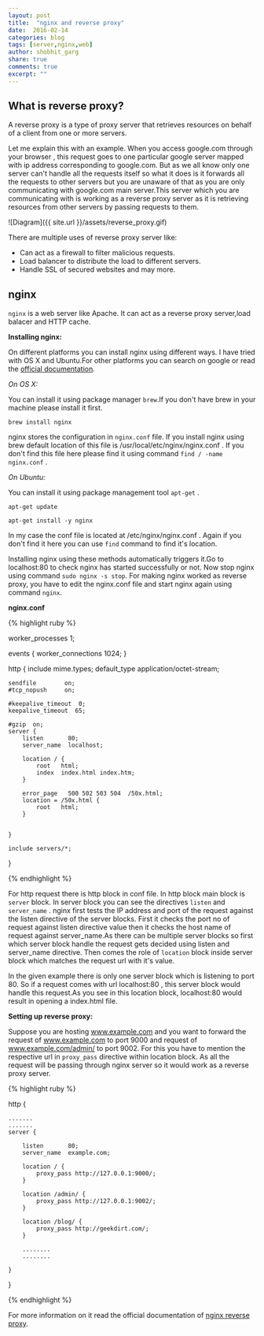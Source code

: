 ```yaml
---
layout: post
title:  "nginx and reverse proxy" 
date:  2016-02-14
categories: blog
tags: [server,nginx,web]
author: shobhit_garg
share: true
comments: true
excerpt: ""
---
```



## What is reverse proxy?

A reverse proxy is a type of proxy server that retrieves resources on behalf of a client from one or more servers.

Let me explain this with an example. When you access google.com through your browser , this request goes to one particular google server mapped with ip address corresponding to google.com. But as we all know only one server can't handle all the requests itself so what it does is it forwards all the requests to other servers but you are unaware of that as you are only communicating with google.com main server.This server which you are communicating with is working as a reverse proxy server as it is retrieving resources from other servers by passing requests to them.

![Diagram]({{ site.url }}/assets/reverse_proxy.gif)

 

 There are multiple uses of reverse proxy server like:

* Can act as a firewall to filter malicious requests.
* Load balancer to distribute the load to different servers.
* Handle SSL of secured websites and may more.


 ## nginx
 
 `nginx` is a web server like Apache. It can act as a reverse proxy server,load balacer and HTTP cache.

 __Installing nginx:__

 On different platforms you can install nginx using different ways. I have tried with OS X and Ubuntu.For other platforms you can search on google or read the [official documentation][nginx-install].

 *On OS X:*
   
  You can install it using package manager `brew`.If you don't have brew in your machine please install it first. 

 `brew install nginx`


 nginx stores the configuration in `nginx.conf` file. If you install nginx using brew default location of this file is /usr/local/etc/nginx/nginx.conf . If you don't find this file here please find it using command `find / -name nginx.conf` .

 *On Ubuntu:*	

 You can install it using package management tool `apt-get` .

 `apt-get update`
 
 `apt-get install -y nginx`
 
 In my case the conf file is located at /etc/nginx/nginx.conf . Again if you don't find it here you can use `find` command to find it's location.

 
 Installing nginx using these methods automatically triggers it.Go to localhost:80 to check nginx has started successfully or not. Now stop nginx using command `sudo nginx -s stop`. For making nginx worked as reverse proxy, you have to edit the nginx.conf file and start nginx again using command `nginx`. 


__nginx.conf__

{% highlight ruby %}

worker_processes  1;

events {
    worker_connections  1024;
}


http {
    include       mime.types;
    default_type  application/octet-stream;

    sendfile        on;
    #tcp_nopush     on;

    #keepalive_timeout  0;
    keepalive_timeout  65;

    #gzip  on;
    server {
        listen       80;
        server_name  localhost;

		location / {
			root   html;
			index  index.html index.htm;
		}

        error_page   500 502 503 504  /50x.html;
        location = /50x.html {
            root   html;
        }


    }

    include servers/*;

}

{% endhighlight %}

For http request there is http block in conf file. In http block main block is `server` block.
In server block you can see the directives `listen` and `server_name` . nginx first tests the IP address and port of the request against the listen directive of the server blocks. First it checks the port no of request against listen directive value then it checks the host name of request against server_name.As there can be multiple server blocks so first which server block handle the request gets decided using listen and server_name directive. Then comes the role of `location` block inside server block which matches the request url with it's value.

In the given example there is only one server block which is listening to port 80. So if a request comes with url localhost:80 , this server block would handle this request.As you see in this location block, localhost:80 would result in opening a index.html file.

__Setting up reverse proxy:__


 Suppose you are hosting www.example.com and you want to forward the request of www.example.com to port 9000 and request of www.example.com/admin/ to port 9002. For this you have to mention the respective url in `proxy_pass` directive within location block.  As all the request will be passing through nginx server so it would work as a reverse proxy server.


 {% highlight ruby %}

 http
 {

 	.......
 	.......
 	server {

        listen       80;
        server_name  example.com;

		location / {
			proxy_pass http://127.0.0.1:9000/;
		}

		location /admin/ {
			proxy_pass http://127.0.0.1:9002/;
		}

		location /blog/ {
			proxy_pass http://geekdirt.com/;
		}

        ........
        ........

    } 

 }

 {% endhighlight %}

 For more information on it read the official documentation of [nginx reverse proxy][nginx-reverse-proxy].

 [nginx-install]: http://nginx.org/en/docs/install.html
 [nginx-reverse-proxy]: https://www.nginx.com/resources/admin-guide/reverse-proxy/
